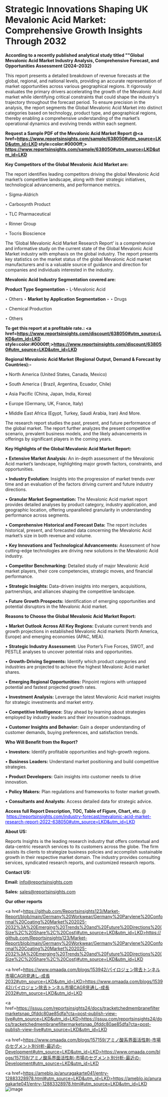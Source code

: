 # Strategic Innovations Shaping UK Mevalonic Acid Market: Comprehensive Growth Insights Through 2032

<strong>According to a recently published analytical study titled ""Global Mevalonic Acid Market Industry Analysis, Comprehensive Forecast, and Opportunities Assessment (2024–2032)</strong>

This report presents a detailed breakdown of revenue forecasts at the global, regional, and national levels, providing an accurate representation of market opportunities across various geographical regions. It rigorously evaluates the primary drivers accelerating the growth of the Mevalonic Acid market while identifying critical constraints that could shape the industry's trajectory throughout the forecast period. To ensure precision in the analysis, the report segments the Global Mevalonic Acid Market into distinct categories based on technology, product type, and geographical regions, thereby enabling a comprehensive understanding of the market’s operational dynamics and evolving trends within each segment.

<strong>Request a Sample PDF of the Mevalonic Acid Market Report </strong><strong>@<a href=https://www.reportsinsights.com/sample/638050#utm_source=LKD&utm_id=LKD style=color:#0000ff;> https://www.reportsinsights.com/sample/638050#utm_source=LKD&utm_id=LKD</a></strong></font>

<strong>Key Competitors of the Global Mevalonic Acid Market are:</strong>

The report identifies leading competitors driving the global Mevalonic Acid market’s competitive landscape, along with their strategic initiatives, technological advancements, and performance metrics.

‣ Sigma-Aldrich

‣ Carbosynth Product

‣ TLC Pharmaceutical

‣ Rinner Group

‣ Tocris Bioscience

The ‘Global Mevalonic Acid Market Research Report’ is a comprehensive and informative study on the current state of the Global Mevalonic Acid Market industry with emphasis on the global industry. The report presents key statistics on the market status of the global Mevalonic Acid market manufacturers and is a valuable source of guidance and direction for companies and individuals interested in the industry.

<strong>Mevalonic Acid Industry Segmentation covered are:</strong>

<strong>Product Type Segmentation</strong>
‣
L-Mevalonic Acid

‣ Others
‣ 
<strong>Market by Application Segmentation</strong>
‣
‣  Drugs

‣ Chemical Production

‣ Others

<strong>To get this report at a profitable rate.: <a href=https://www.reportsinsights.com/discount/638050#utm_source=LKD&utm_id=LKD style=color:#0000ff;>https://www.reportsinsights.com/discount/638050#utm_source=LKD&utm_id=LKD</a></strong></font>

<strong>Regional Mevalonic Acid Market (Regional Output, Demand &amp; Forecast by Countries):-</strong>

• North America (United States, Canada, Mexico)

• South America ( Brazil, Argentina, Ecuador, Chile)

• Asia Pacific (China, Japan, India, Korea)

• Europe (Germany, UK, France, Italy)

• Middle East Africa (Egypt, Turkey, Saudi Arabia, Iran) And More.

The research report studies the past, present, and future performance of the global market. The report further analyzes the present competitive scenario, prevalent business models, and the likely advancements in offerings by significant players in the coming years.

<strong>Key Highlights of the Global Mevalonic Acid Market Report:</strong>

• <strong>Extensive Market Analysis:</strong> An in-depth assessment of the Mevalonic Acid market’s landscape, highlighting major growth factors, constraints, and opportunities.

• <strong>Industry Evolution:</strong> Insights into the progression of market trends over time and an evaluation of the factors driving current and future industry directions.

• <strong>Granular Market Segmentation:</strong> The Mevalonic Acid market report provides detailed analyses by product category, industry application, and geographic location, offering unparalleled granularity in understanding performance across segments.

• <strong>Comprehensive Historical and Forecast Data:</strong> The report includes historical, present, and forecasted data concerning the Mevalonic Acid market’s size in both revenue and volume.

• <strong>Key Innovations and Technological Advancements:</strong> Assessment of how cutting-edge technologies are driving new solutions in the Mevalonic Acid industry.

• <strong>Competitor Benchmarking:</strong> Detailed study of major Mevalonic Acid market players, their core competencies, strategic moves, and financial performance.

• <strong>Strategic Insights:</strong> Data-driven insights into mergers, acquisitions, partnerships, and alliances shaping the competitive landscape.

• <strong>Future Growth Prospects:</strong> Identification of emerging opportunities and potential disruptors in the Mevalonic Acid market.

<strong>Reasons to Choose the Global Mevalonic Acid Market Report:</strong>

• <strong>Market Outlook Across All Key Regions:</strong> Evaluate current trends and growth projections in established Mevalonic Acid markets (North America, Europe) and emerging economies (APAC, MEA).

• <strong>Strategic Industry Assessment:</strong> Use Porter’s Five Forces, SWOT, and PESTLE analyses to uncover potential risks and opportunities.

• <strong>Growth-Driving Segments:</strong> Identify which product categories and industries are projected to achieve the highest Mevalonic Acid market shares.

• <strong>Emerging Regional Opportunities:</strong> Pinpoint regions with untapped potential and fastest projected growth rates.

• <strong>Investment Analysis:</strong> Leverage the latest Mevalonic Acid market insights for strategic investments and market entry.

• <strong>Competitive Intelligence:</strong> Stay ahead by learning about strategies employed by industry leaders and their innovation roadmaps.

• <strong>Customer Insights and Behavior:</strong> Gain a deeper understanding of customer demands, buying preferences, and satisfaction trends.

<strong>Who Will Benefit from the Report?</strong>

• <strong>Investors:</strong> Identify profitable opportunities and high-growth regions.

• <strong>Business Leaders:</strong> Understand market positioning and build competitive strategies.

• <strong>Product Developers:</strong> Gain insights into customer needs to drive innovation.

• <strong>Policy Makers:</strong> Plan regulations and frameworks to foster market growth.

• <strong>Consultants and Analysts:</strong> Access detailed data for strategic advice.
</ul>
<strong>Access full Report Description, TOC, Table of Figure, Chart, etc. </strong>@  <a href=https://reportsinsights.com/industry-forecast/mevalonic-acid-market-research-report-2022-638050#utm_source=LKD&utm_id=LKD style=color:#0000ff;>https://reportsinsights.com/industry-forecast/mevalonic-acid-market-research-report-2022-638050#utm_source=LKD&utm_id=LKD</a></font>

<strong><strong>About US</strong>:</strong>

Reports Insights is the leading research industry that offers contextual and data-centric research services to its customers across the globe. The firm assists its clients to strategize business policies and accomplish sustainable growth in their respective market domain. The industry provides consulting services, syndicated research reports, and customized research reports.

<strong>Contact US:</strong>

<p class=""""><b>Email:</b> <a href=mailto:info@reportsinsights.com>info@reportsinsights.com</a></p>
<p class=""""><b>Sales:</b> <a href=mailto:sales@reportsinsights.com>sales@reportsinsights.com</a></p>

<strong>Our other reports</strong>

<a href=https://github.com/Reportsinsights123/Market-Report/blob/main/Germany%20Workwear/Germany%20Parylene%20Conformal%20Coating%20Market%202025-2032%3A%20Emerging%20Trends%20and%20Future%20Directions%20(Size%2C%20Share%2C%20Cost)#utm_source=LKD&utm_id=LKD>https://github.com/Reportsinsights123/Market-Report/blob/main/Germany%20Workwear/Germany%20Parylene%20Conformal%20Coating%20Market%202025-2032%3A%20Emerging%20Trends%20and%20Future%20Directions%20(Size%2C%20Share%2C%20Cost)#utm_source=LKD&utm_id=LKD</a>

<a href=https://www.omaada.com/blogs/153942/パイロジェン除去トンネル市場CAGR見通し-成長2032#utm_source=LKD&utm_id=LKD>https://www.omaada.com/blogs/153942/パイロジェン除去トンネル市場CAGR見通し-成長2032#utm_source=LKD&utm_id=LKD</a>

<a href=https://issuu.com/reportsinsights24/docs/tracketchedmembranefiltermarketsnap_0fddc80ae85dfa?cta=post-publish-view-live#utm_source=LKD&utm_id=LKD>https://issuu.com/reportsinsights24/docs/tracketchedmembranefiltermarketsnap_0fddc80ae85dfa?cta=post-publish-view-live#utm_source=LKD&utm_id=LKD</a>

<a href=https://www.omaada.com/blogs/157159/アミノ酸系界面活性剤-市場のセグメント別分析-最近の-Development#utm_source=LKD&utm_id=LKD>https://www.omaada.com/blogs/157159/アミノ酸系界面活性剤-市場のセグメント別分析-最近の-Development#utm_source=LKD&utm_id=LKD</a>

<a href=https://ameblo.jp/anuragakarte041/entry-12883328978.html#utm_source=LKD&utm_id=LKD>https://ameblo.jp/anuragakarte041/entry-12883328978.html#utm_source=LKD&utm_id=LKD</a>
![image](https://github.com/user-attachments/assets/734c2bbb-790e-4eb5-aad4-c69038d3a466)
